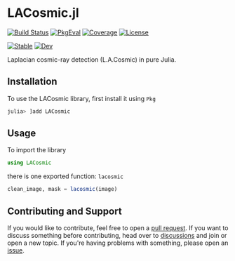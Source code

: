 # LACosmic.jl

[![Build Status](https://github.com/mileslucas/LACosmic.jl/workflows/CI/badge.svg?branch=main)](https://github.com/mileslucas/LACosmic.jl/actions)
[![PkgEval](https://juliaci.github.io/NanosoldierReports/pkgeval_badges/L/LACosmic.svg)](https://juliaci.github.io/NanosoldierReports/pkgeval_badges/report.html)
[![Coverage](https://codecov.io/gh/mileslucas/LACosmic.jl/branch/main/graph/badge.svg)](https://codecov.io/gh/mileslucas/LACosmic.jl)
[![License](https://img.shields.io/badge/License-MIT-yellow.svg)](https://opensource.org/licenses/MIT)

[![Stable](https://img.shields.io/badge/docs-stable-blue.svg)](https://mileslucas.github.io/LACosmic.jl/stable)
[![Dev](https://img.shields.io/badge/docs-dev-blue.svg)](https://mileslucas.github.io/LACosmic.jl/dev)

Laplacian cosmic-ray detection (L.A.Cosmic) in pure Julia.

## Installation

To use the LACosmic library, first install it using `Pkg`

```julia
julia> ]add LACosmic
```

## Usage

To import the library

```julia
using LACosmic
```

there is one exported function: `lacosmic`

```julia
clean_image, mask = lacosmic(image)
```

## Contributing and Support

If you would like to contribute, feel free to open a [pull request](https://github.com/mileslucas/LACosmic.jl/pulls). If you want to discuss something before contributing, head over to [discussions](https://github.com/mileslucas/LACosmic.jl/discussions) and join or open a new topic. If you're having problems with something, please open an [issue](https://github.com/mileslucas/LACosmic.jl/issues).
